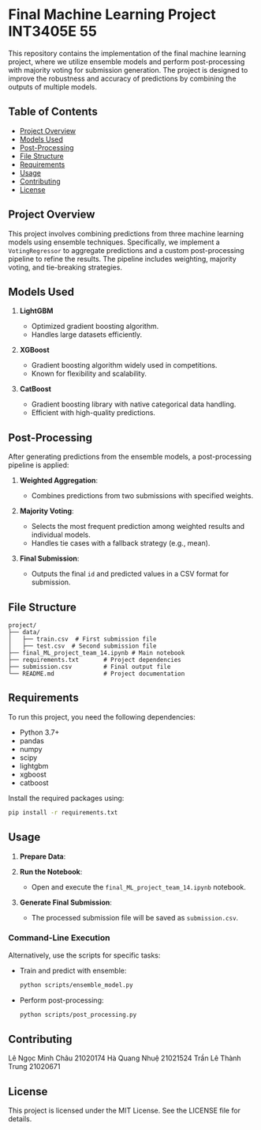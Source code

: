 # Final Machine Learning Project INT3405E 55

This repository contains the implementation of the final machine learning project, where we utilize ensemble models and perform post-processing with majority voting for submission generation. The project is designed to improve the robustness and accuracy of predictions by combining the outputs of multiple models.

## Table of Contents
- [Project Overview](#project-overview)
- [Models Used](#models-used)
- [Post-Processing](#post-processing)
- [File Structure](#file-structure)
- [Requirements](#requirements)
- [Usage](#usage)
- [Contributing](#contributing)
- [License](#license)

## Project Overview

This project involves combining predictions from three machine learning models using ensemble techniques. Specifically, we implement a `VotingRegressor` to aggregate predictions and a custom post-processing pipeline to refine the results. The pipeline includes weighting, majority voting, and tie-breaking strategies.

## Models Used

1. **LightGBM**
   - Optimized gradient boosting algorithm.
   - Handles large datasets efficiently.

2. **XGBoost**
   - Gradient boosting algorithm widely used in competitions.
   - Known for flexibility and scalability.

3. **CatBoost**
   - Gradient boosting library with native categorical data handling.
   - Efficient with high-quality predictions.

## Post-Processing

After generating predictions from the ensemble models, a post-processing pipeline is applied:

1. **Weighted Aggregation**:
   - Combines predictions from two submissions with specified weights.

2. **Majority Voting**:
   - Selects the most frequent prediction among weighted results and individual models.
   - Handles tie cases with a fallback strategy (e.g., mean).

3. **Final Submission**:
   - Outputs the final `id` and predicted values in a CSV format for submission.

## File Structure

```
project/
├── data/
│   ├── train.csv  # First submission file
│   ├── test.csv  # Second submission file
├── final_ML_project_team_14.ipynb # Main notebook
├── requirements.txt       # Project dependencies
├── submission.csv         # Final output file
└── README.md              # Project documentation
```

## Requirements

To run this project, you need the following dependencies:

- Python 3.7+
- pandas
- numpy
- scipy
- lightgbm
- xgboost
- catboost

Install the required packages using:

```bash
pip install -r requirements.txt
```

## Usage

1. **Prepare Data**:

2. **Run the Notebook**:
   - Open and execute the `final_ML_project_team_14.ipynb` notebook.

3. **Generate Final Submission**:
   - The processed submission file will be saved as `submission.csv`.

### Command-Line Execution

Alternatively, use the scripts for specific tasks:

- Train and predict with ensemble:
  ```bash
  python scripts/ensemble_model.py
  ```

- Perform post-processing:
  ```bash
  python scripts/post_processing.py
  ```

## Contributing

Lê Ngọc Minh Châu	21020174
Hà Quang Nhuệ	21021524
Trần Lê Thành Trung	21020671

## License

This project is licensed under the MIT License. See the LICENSE file for details.

